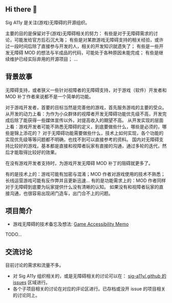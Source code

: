 ## Hi there 👋

Sig A11y 是关注(游戏)无障碍的开源组织。

主要的目的是保留对于(游戏)无障碍相关的努力：
有些是对于无障碍需求的讨论，可能发给官方后石沉大海；
有些是对某款游戏无障碍支持的相关经验，或许过一段时间后除了直接参与开发的人，相关的开发知识就遗失了；
有些是一些开发无障碍 MOD 的想法与半成品的代码，可能处于各种原因未能完成；
有些是继续维护已经实际弃用的开源项目；
...


## 背景故事

无障碍支持，或者狭义一些针对视障者的无障碍支持，对于游戏（软件）开发者和 MOD 补丁作者来说都不是一个简单的功能。

对于游戏开发者，首要的目标当然是完善他的游戏，首先服务游戏的主要的受众。
从开发的动力上看：为作为小众群体的视障者开发无障碍功能优先级不高，开发完成后除了能获得一些媒体宣传以外，对提高收入的期望不高。
从开发实现的层面上看：游戏开发者可能不熟悉无障碍的定义，到底要做些什么，哪些是必须的，哪些是锦上添花的？
对于无障碍功能需要做些什么，技术上如何实现，各个功能的实现优先级等等问题都不明确，也找不到可以直接参考的资料。
国内对无障碍支持比较好的游戏，基本都是直接和视障者玩家有直接的沟通，通过多轮的迭代，然后才能取得比较好的效果。

在没有游戏开发者支持时，为游戏开发无障碍 MOD 补丁的阻碍就更多了。

有的是技术上的：游戏可能有加密与混淆；MOD 作者对游戏使用的技术不熟悉；长线运营游戏可能有反作弊并且更新迅速...
有的是功能需求上的：MOD 作者同样对于无障碍到底要为玩家提供什么没有清晰的认知。
如果没有和视障者玩家的直接沟通，也很容易出现闭门造车，出门合不上的问题。


## 项目简介

- 游戏无障碍的技术备忘及想法: [Game Accessibility Memo](https://sig-a11y.github.io/memo/)

TODO...


## 交流讨论

目前讨论的需求和流量不多。
- 对 Sig A11y 组织相关的，或是无障碍相关的讨论可以在：
[sig-a11y/.github 的 issues](https://github.com/sig-a11y/.github/issues) 区域进行。
- 各个子项目相关的讨论在对应的评论区进行。已存档或没开 issue 的项目相关的讨论同上。
